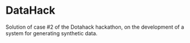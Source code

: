 # DataHack

Solution of case #2 of the Dotahack hackathon, on the development of a system for generating synthetic data.
